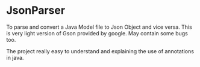 # JsonParser
To parse and convert a Java Model file to Json Object and vice versa. This is very light version of Gson provided by google. May contain some bugs too. 

The project really easy to understand and explaining the use of annotations in java.


